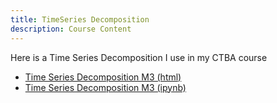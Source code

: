 ```yaml
---
title: TimeSeries Decomposition
description: Course Content
---
```


Here is a Time Series Decomposition I use in my CTBA course
- [Time Series Decomposition M3 (html)](TimeSeriesDecompositionM3.html)
- [Time Series Decomposition M3 (ipynb)](TimeSeriesDecompositionM3.ipynb)
